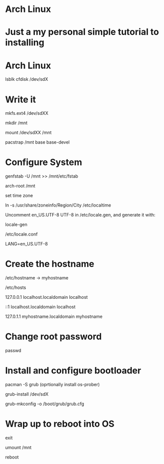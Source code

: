 # Arch Linux

# Just a my personal simple tutorial to installing 
# Arch Linux

lsblk
cfdisk /dev/sdX
# Write it
mkfs.ext4 /dev/sdXX

mkdir /mnt

mount /dev/sdXX /mnt

pacstrap /mnt base base-devel
# Configure System
genfstab -U /mnt >> /mnt/etc/fstab

arch-root /mnt

set time zone

ln -s /usr/share/zoneinfo/Region/City /etc/localtime

Uncomment en_US.UTF-8 UTF-8 in /etc/locale.gen, and generate it with: 

locale-gen

/etc/locale.conf

LANG=en_US.UTF-8

# Create the hostname
/etc/hostname -> myhostname

/etc/hosts

127.0.0.1	  localhost.localdomain	  localhost

::1		      localhost.localdomain	  localhost

127.0.1.1	  myhostname.localdomain	myhostname

# Change root password
passwd

# Install and configure bootloader
pacman -S grub (oprtionally install os-prober)

grub-install /dev/sdX

grub-mkconfig -o /boot/grub/grub.cfg

# Wrap up to reboot into OS
exit

umount /mnt

reboot
